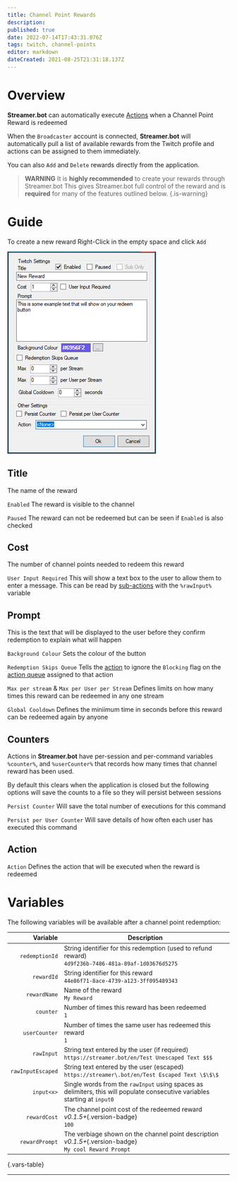 ```yaml
---
title: Channel Point Rewards
description: 
published: true
date: 2022-07-14T17:43:31.076Z
tags: twitch, channel-points
editor: markdown
dateCreated: 2021-08-25T21:31:18.137Z
---
```


# Overview

**Streamer.bot** can automatically execute [Actions](/Actions) when a Channel Point Reward is redeemed

When the `Broadcaster` account is connected, **Streamer.bot** will automatically pull a list of available rewards from the Twitch profile and actions can be assigned to them immediately. 

You can also `Add` and `Delete` rewards directly from the application. 

> **WARNING**
> It is **highly recommended** to create your rewards through Streamer.bot
> This gives Streamer.bot full control of the reward and is **required** for many of the features outlined below.
{.is-warning}

# Guide

To create a new reward Right-Click in the empty space and click `Add`

![New Channel Point Reward](/119646229-d4949f80-be16-11eb-806f-8dca85bdce45.png)

## Title

The name of the reward

`Enabled` The reward is visible to the channel

`Paused` The reward can not be redeemed but can be seen if `Enabled` is also checked

## Cost

The number of channel points needed to redeem this reward

`User Input Required` This will show a text box to the user to allow them to enter a message. This can be read by [sub-actions](/Sub-Actions#main) with the `%rawInput%` variable

## Prompt

This is the text that will be displayed to the user before they confirm redemption to explain what will happen

`Background Colour` Sets the colour of the button

`Redemption Skips Queue` Tells the [action](/Actions) to ignore the `Blocking` flag on the [action queue](/Settings/General#action-queues) assigned to that action

`Max per stream` & `Max per User per Stream` Defines limits on how many times this reward can be redeemed in any one stream

`Global Cooldown` Defines the miniimum time in seconds before this reward can be redeemed again by anyone

## Counters

Actions in **Streamer.bot** have per-session and per-command variables `%counter%`, and `%userCounter%` that records how many times that channel reward has been used. 

By default this clears when the application is closed but the following options will save the counts to a file so they will persist between sessions

`Persist Counter` Will save the total number of executions for this command

`Persist per User Counter` Will save details of how often each user has executed this command

## Action

`Action` Defines the action that will be executed when the reward is redeemed

# Variables

The following variables will be available after a channel point redemption:

Variable | Description
---------:|------------
`redemptionId` | String identifier for this redemption (used to refund reward) <br> `4d9f236b-7486-481a-89af-1d03676d5275`
`rewardId` | String identifier for this reward <br> `44e86f71-8ace-4739-a123-3ff095489343`
`rewardName` | Name of the reward <br> `My Reward`
`counter` | Number of times this reward has been redeemed <br> `1`
`userCounter` | Number of times the same user has redeemed this reward <br> `1`
`rawInput` | String text entered by the user (if required) <br> `https://streamer.bot/en/Test Unescaped Text $$$`
`rawInputEscaped` | String text entered by the user (escaped) <br> `https://streamer\.bot/en/Test Escaped Text \$\$\$`
`input<x>` | Single words from the `rawInput` using spaces as delimiters, this will populate consecutive variables starting at `input0` 
`rewardCost` | The channel point cost of the redeemed reward *v0.1.5+*{.version-badge}  <br> `100`
`rewardPrompt` | The verbiage shown on the channel point description *v0.1.5+*{.version-badge} <br> `My cool Reward Prompt`
{.vars-table}
***
